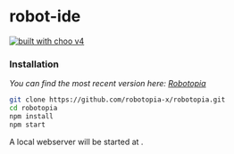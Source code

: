 # robot-ide

[![built with choo v4](https://img.shields.io/badge/built%20with%20choo-v4-ffc3e4.svg?style=flat-square)](https://github.com/yoshuawuyts/choo)


### Installation
*You can find the most recent version here: [Robotopia](https://robotopia.surge.sh)*


```bash
git clone https://github.com/robotopia-x/robotopia.git
cd robotopia
npm install
npm start

```
A local webserver will be started at []().
